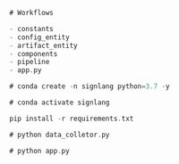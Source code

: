 ```rust
# Workflows

- constants
- config_entity
- artifact_entity
- components
- pipeline
- app.py
```

```rust
# conda create -n signlang python=3.7 -y
```

```rust
# conda activate signlang
```

```rust
pip install -r requirements.txt
```

```rust
# python data_colletor.py
```

```rust
# python app.py
```